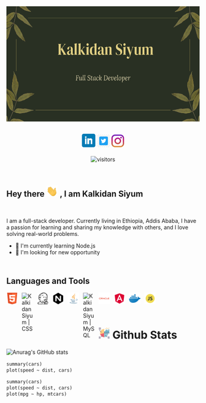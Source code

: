 <img src="./github-profile.png" style="height:300px; width:100%;"/>
<h2 align="center">
<img src="./linkedin.png" />
<img src="./twitter.jpg" style="height:33px" />
<img src="./instagram.jpg" style="height:33px" />
</h2>

<div align="center"> 

![visitors](https://visitor-badge.glitch.me/badge?page_id=ksiyum.KalkidanSiyum)

</div>


<br>
<h2>Hey there <img src="./wave-hand.gif" style="width:30px;"/> , I am <a>Kalkidan Siyum</a></h2>
<br>
<p>
I am a full-stack developer. Currently living in Ethiopia, Addis Ababa, I have a passion for learning and sharing my knowledge with others, and I love solving real-world problems.
<ul>
<li>
<g-emoji class="g-emoji" alias="seedling" fallback-src="https://github.githubassets.com/images/icons/emoji/unicode/1f331.png">🌱</g-emoji>
I'm currently learning Node.js</li>
<li>
<g-emoji class="g-emoji" alias="thinking" fallback-src="https://github.githubassets.com/images/icons/emoji/unicode/1f914.png">🤔</g-emoji>
I'm looking for new opportunity</li>
</ul>
 </p>
 <h2>
  <br> 
 Languages and Tools
 </h2>


 <p> 

 <a target="_blank" rel="noopener noreferrer"><img align="left" alt="Kalkidan Siyum | HTML" width="30px" src="./html.png"  style="max-width: 100%; margin-right:10px;"></a>

 <a target="_blank" rel="noopener noreferrer"><img align="left" alt="Kalkidan Siyum | CSS" width="30px" src="https://camo.githubusercontent.com/252606e8f8c4639748339394c2039e5053c636e4e35f6379a1ad6e3066907db9/68747470733a2f2f63646e312e69636f6e66696e6465722e636f6d2f646174612f69636f6e732f6c6f676f74797065732f33322f62616467652d6373732d332d3531322e706e67"  style="max-width: 100%; margin-right:10px;"></a>

 <a target="_blank" rel="noopener noreferrer"><img align="left" alt="Biruk Endris | HTML" width="30px" src="./jenkins.png" style="max-width: 100%;margin-right:10px;"></a>

 <a target="_blank" rel="noopener noreferrer"><img align="left" alt="Kalkidan Siyum | NGINX" width="30px" src="./nginx.png"  style="max-width: 100%; margin-right:10px;"></a>

 <a target="_blank" rel="noopener noreferrer"><img align="left" alt="Kalkidan Siyum | Java" width="30px" src="./java.png"  style="max-width: 100%; margin-right:10px;"></a>
 
 <a target="_blank" rel="noopener noreferrer"><img align="left" alt="Kalkidan Siyum | MySQL" width="30px" src="https://camo.githubusercontent.com/bbca93bc1b4ae0a595876da7d7c761c6ede3ff6fd19cffbf30b77a7b35947ffd/68747470733a2f2f63646e342e69636f6e66696e6465722e636f6d2f646174612f69636f6e732f6c6f676f732d332f3138312f4d7953514c2d3531322e706e67" data-canonical-src="https://cdn4.iconfinder.com/data/icons/logos-3/181/MySQL-512.png" style="max-width: 100%; margin-right:10px;"></a>
  <a target="_blank" rel="noopener noreferrer"><img align="left" alt="Kalkidan Siyum | ORACLE" width="30px" src="./oracle.png" style="max-width: 100%; margin-right:10px;"></a>

   <a target="_blank" rel="noopener noreferrer" ><img align="left" alt="Kalkidan Siyum | Angular" width="30px" src="./angular.png"  style="max-width: 100%; margin-right:10px;"></a>
    <a target="_blank" rel="noopener noreferrer" ><img align="left" alt="Kalkidan Siyum | DOCKER" width="30px" src="./dockern.png" data-canonical-src="https://cdn4.iconfinder.com/data/icons/logos-3/181/MySQL-512.png" style="max-width: 100%; margin-right:10px;"></a>
     <a target="_blank" rel="noopener noreferrer" href="https://camo.githubusercontent.com/bbca93bc1b4ae0a595876da7d7c761c6ede3ff6fd19cffbf30b77a7b35947ffd/68747470733a2f2f63646e342e69636f6e66696e6465722e636f6d2f646174612f69636f6e732f6c6f676f732d332f3138312f4d7953514c2d3531322e706e67"><img align="left" alt="Kalkidan Siyum | MySQL" width="30px" src="./javascript.png" style="max-width: 100%; margin-right:10px;"></a>
      

 </p>

<br><br><br>
# <img src="./stastics.webp" style="height:30px;"/> Github Stats
<p>

![Anurag's GitHub stats](https://github-readme-stats.vercel.app/api?username=ksiyum&show_icons=true&theme=tokyonight)

</p>


```{r, echo = F, multi.col=T}
summary(cars)
plot(speed ~ dist, cars)
```

```{r, echo = F, multi.col=T}
summary(cars)
plot(speed ~ dist, cars)
plot(mpg ~ hp, mtcars)